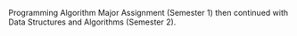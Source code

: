 Programming Algorithm Major Assignment (Semester 1) then continued with Data Structures and Algorithms (Semester 2).

